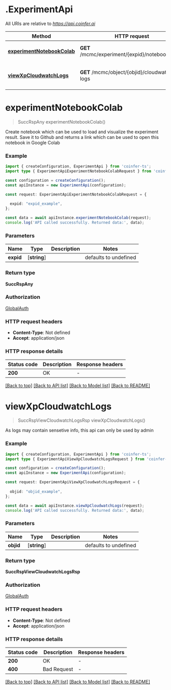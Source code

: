# .ExperimentApi

All URIs are relative to *https://api.coinfer.ai*

Method | HTTP request | Description
------------- | ------------- | -------------
[**experimentNotebookColab**](ExperimentApi.md#experimentNotebookColab) | **GET** /mcmc/experiment/{expid}/notebook/colab | Get a link of the notebook in Colab
[**viewXpCloudwatchLogs**](ExperimentApi.md#viewXpCloudwatchLogs) | **GET** /mcmc/object/{objid}/cloudwatch-logs | [DEPRECATED] Get Cloudwatch logs


# **experimentNotebookColab**
> SuccRspAny experimentNotebookColab()

Create notebook which can be used to load and visualize the experiment result. Save it to Github and returns a link which can be used to open this notebook in Google Colab

### Example


```typescript
import { createConfiguration, ExperimentApi } from 'coinfer-ts';
import type { ExperimentApiExperimentNotebookColabRequest } from 'coinfer-ts';

const configuration = createConfiguration();
const apiInstance = new ExperimentApi(configuration);

const request: ExperimentApiExperimentNotebookColabRequest = {
  
  expid: "expid_example",
};

const data = await apiInstance.experimentNotebookColab(request);
console.log('API called successfully. Returned data:', data);
```


### Parameters

Name | Type | Description  | Notes
------------- | ------------- | ------------- | -------------
 **expid** | [**string**] |  | defaults to undefined


### Return type

**SuccRspAny**

### Authorization

[GlobalAuth](README.md#GlobalAuth)

### HTTP request headers

 - **Content-Type**: Not defined
 - **Accept**: application/json


### HTTP response details
| Status code | Description | Response headers |
|-------------|-------------|------------------|
**200** | OK |  -  |

[[Back to top]](#) [[Back to API list]](README.md#documentation-for-api-endpoints) [[Back to Model list]](README.md#documentation-for-models) [[Back to README]](README.md)

# **viewXpCloudwatchLogs**
> SuccRspViewCloudwatchLogsRsp viewXpCloudwatchLogs()

As logs may contain sensetive info, this api can only be used by admin

### Example


```typescript
import { createConfiguration, ExperimentApi } from 'coinfer-ts';
import type { ExperimentApiViewXpCloudwatchLogsRequest } from 'coinfer-ts';

const configuration = createConfiguration();
const apiInstance = new ExperimentApi(configuration);

const request: ExperimentApiViewXpCloudwatchLogsRequest = {
  
  objid: "objid_example",
};

const data = await apiInstance.viewXpCloudwatchLogs(request);
console.log('API called successfully. Returned data:', data);
```


### Parameters

Name | Type | Description  | Notes
------------- | ------------- | ------------- | -------------
 **objid** | [**string**] |  | defaults to undefined


### Return type

**SuccRspViewCloudwatchLogsRsp**

### Authorization

[GlobalAuth](README.md#GlobalAuth)

### HTTP request headers

 - **Content-Type**: Not defined
 - **Accept**: application/json


### HTTP response details
| Status code | Description | Response headers |
|-------------|-------------|------------------|
**200** | OK |  -  |
**400** | Bad Request |  -  |

[[Back to top]](#) [[Back to API list]](README.md#documentation-for-api-endpoints) [[Back to Model list]](README.md#documentation-for-models) [[Back to README]](README.md)


